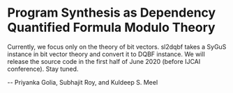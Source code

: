 # Program Synthesis as Dependency Quantified Formula Modulo Theory
Currently, we focus only on the theory of bit vectors.  sl2dqbf takes a SyGuS instance in bit vector theory and convert it to DQBF instance. We will release the source code in the first half of June 2020 (before IJCAI conference). Stay tuned.

--
Priyanka Golia, Subhajit Roy, and Kuldeep S. Meel
